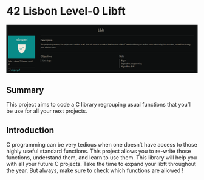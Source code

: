 # 42 Lisbon Level-0 Libft

<img src="libft.png">

## Summary

This project aims to code a C library regrouping usual functions that you’ll
be use for all your next projects.

## Introduction

C programming can be very tedious when one doesn’t have access to those highly useful
standard functions. This project allows you to re-write those functions, understand them,
and learn to use them. This library will help you with all your future C projects.
Take the time to expand your libft throughout the year. But always, make sure to
check which functions are allowed !
